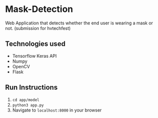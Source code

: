 # Mask-Detection

Web Application that detects whether the end user is wearing a mask or not. (submission for hvtechfest)

## Technologies used

- Tensorflow Keras API
- Numpy
- OpenCV
- Flask

## Run Instructions

1. `cd app/model`
2. `python3 app.py`
3. Navigate to `localhost:8000` in your browser
